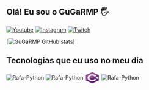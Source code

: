 ## Olá! Eu sou o GuGaRMP 🖐️

[![Youtube](https://img.shields.io/badge/YouTube-FF0000?style=for-the-badge&logo=youtube&logoColor=white)](https://youtube.com/c/gugarmp)
[![Instagram](https://img.shields.io/badge/Instagram-E4405F?style=for-the-badge&logo=instagram&logoColor=white)](https://www.instagram.com/gugarmp)
[![Twitch](https://img.shields.io/badge/Twitch-9146FF?style=for-the-badge&logo=twitch&logoColor=white)](https://www.twitch.tv/gugarmp_)

[![GuGaRMP GitHub stats](https://github-readme-stats.vercel.app/api?username=gugarmp&count_private=true)]

## Tecnologias que eu uso no meu dia

<div style="display: inline_block">
   <img align="center" alt="Rafa-Python" height="30" width="40" src="https://icongr.am/devicon/c-original.svg?size=128&color=currentColor">
    <img align="center" alt="Rafa-Python" height="30" width="40" src="https://icongr.am/devicon/cplusplus-original.svg?size=128&color=currentColor">
    <img align="center" alt="Rafa-Csharp" height="30" width="40" src="https://raw.githubusercontent.com/devicons/devicon/master/icons/csharp/csharp-original.svg">
    <img align="center" alt="Rafa-Python" height="30" width="40" src="https://icongr.am/devicon/nodejs-original.svg?size=128&color=currentColor">
</div><br/>

